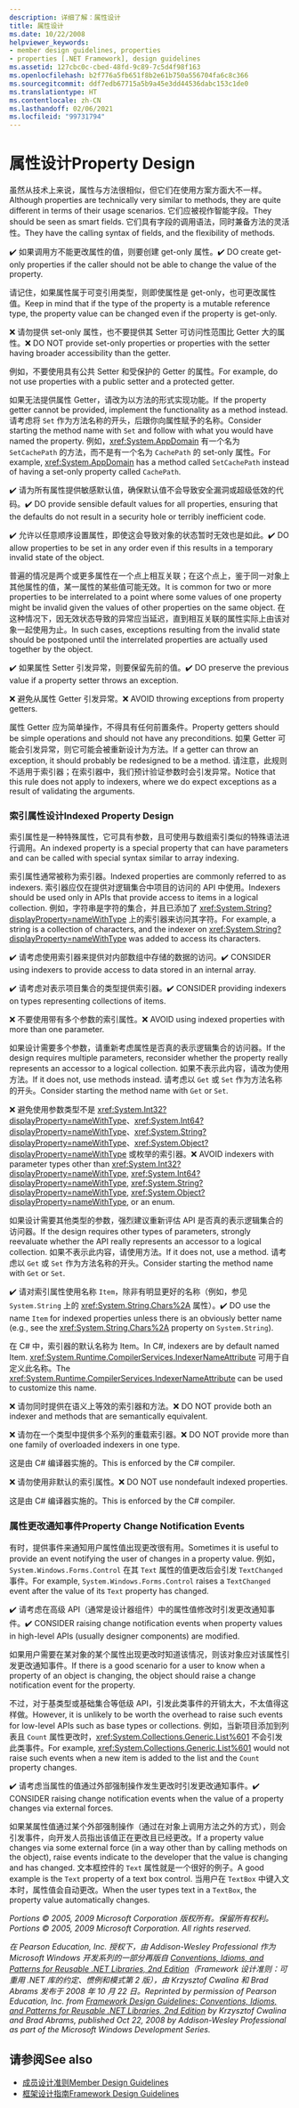 ```yaml
---
description: 详细了解：属性设计
title: 属性设计
ms.date: 10/22/2008
helpviewer_keywords:
- member design guidelines, properties
- properties [.NET Framework], design guidelines
ms.assetid: 127cbc0c-cbed-48fd-9c89-7c5d4f98f163
ms.openlocfilehash: b2f776a5fb651f8b2e61b750a556704fa6c8c366
ms.sourcegitcommit: ddf7edb67715a5b9a45e3dd44536dabc153c1de0
ms.translationtype: HT
ms.contentlocale: zh-CN
ms.lasthandoff: 02/06/2021
ms.locfileid: "99731794"
---
```

# <a name="property-design"></a><span data-ttu-id="c13db-103">属性设计</span><span class="sxs-lookup"><span data-stu-id="c13db-103">Property Design</span></span>

<span data-ttu-id="c13db-104">虽然从技术上来说，属性与方法很相似，但它们在使用方案方面大不一样。</span><span class="sxs-lookup"><span data-stu-id="c13db-104">Although properties are technically very similar to methods, they are quite different in terms of their usage scenarios.</span></span> <span data-ttu-id="c13db-105">它们应被视作智能字段。</span><span class="sxs-lookup"><span data-stu-id="c13db-105">They should be seen as smart fields.</span></span> <span data-ttu-id="c13db-106">它们具有字段的调用语法，同时兼备方法的灵活性。</span><span class="sxs-lookup"><span data-stu-id="c13db-106">They have the calling syntax of fields, and the flexibility of methods.</span></span>

 <span data-ttu-id="c13db-107">✔️ 如果调用方不能更改属性的值，则要创建 get-only 属性。</span><span class="sxs-lookup"><span data-stu-id="c13db-107">✔️ DO create get-only properties if the caller should not be able to change the value of the property.</span></span>

 <span data-ttu-id="c13db-108">请记住，如果属性属于可变引用类型，则即使属性是 get-only，也可更改属性值。</span><span class="sxs-lookup"><span data-stu-id="c13db-108">Keep in mind that if the type of the property is a mutable reference type, the property value can be changed even if the property is get-only.</span></span>

 <span data-ttu-id="c13db-109">❌ 请勿提供 set-only 属性，也不要提供其 Setter 可访问性范围比 Getter 大的属性。</span><span class="sxs-lookup"><span data-stu-id="c13db-109">❌ DO NOT provide set-only properties or properties with the setter having broader accessibility than the getter.</span></span>

 <span data-ttu-id="c13db-110">例如，不要使用具有公共 Setter 和受保护的 Getter 的属性。</span><span class="sxs-lookup"><span data-stu-id="c13db-110">For example, do not use properties with a public setter and a protected getter.</span></span>

 <span data-ttu-id="c13db-111">如果无法提供属性 Getter，请改为以方法的形式实现功能。</span><span class="sxs-lookup"><span data-stu-id="c13db-111">If the property getter cannot be provided, implement the functionality as a method instead.</span></span> <span data-ttu-id="c13db-112">请考虑将 `Set` 作为方法名称的开头，后跟你向属性赋予的名称。</span><span class="sxs-lookup"><span data-stu-id="c13db-112">Consider starting the method name with `Set` and follow with what you would have named the property.</span></span> <span data-ttu-id="c13db-113">例如，<xref:System.AppDomain> 有一个名为 `SetCachePath` 的方法，而不是有一个名为 `CachePath` 的 set-only 属性。</span><span class="sxs-lookup"><span data-stu-id="c13db-113">For example, <xref:System.AppDomain> has a method called `SetCachePath` instead of having a set-only property called `CachePath`.</span></span>

 <span data-ttu-id="c13db-114">✔️ 请为所有属性提供敏感默认值，确保默认值不会导致安全漏洞或超级低效的代码。</span><span class="sxs-lookup"><span data-stu-id="c13db-114">✔️ DO provide sensible default values for all properties, ensuring that the defaults do not result in a security hole or terribly inefficient code.</span></span>

 <span data-ttu-id="c13db-115">✔️ 允许以任意顺序设置属性，即使这会导致对象的状态暂时无效也是如此。</span><span class="sxs-lookup"><span data-stu-id="c13db-115">✔️ DO allow properties to be set in any order even if this results in a temporary invalid state of the object.</span></span>

 <span data-ttu-id="c13db-116">普遍的情况是两个或更多属性在一个点上相互关联；在这个点上，鉴于同一对象上其他属性的值，某一属性的某些值可能无效。</span><span class="sxs-lookup"><span data-stu-id="c13db-116">It is common for two or more properties to be interrelated to a point where some values of one property might be invalid given the values of other properties on the same object.</span></span> <span data-ttu-id="c13db-117">在这种情况下，因无效状态导致的异常应当延迟，直到相互关联的属性实际上由该对象一起使用为止。</span><span class="sxs-lookup"><span data-stu-id="c13db-117">In such cases, exceptions resulting from the invalid state should be postponed until the interrelated properties are actually used together by the object.</span></span>

 <span data-ttu-id="c13db-118">✔️ 如果属性 Setter 引发异常，则要保留先前的值。</span><span class="sxs-lookup"><span data-stu-id="c13db-118">✔️ DO preserve the previous value if a property setter throws an exception.</span></span>

 <span data-ttu-id="c13db-119">❌ 避免从属性 Getter 引发异常。</span><span class="sxs-lookup"><span data-stu-id="c13db-119">❌ AVOID throwing exceptions from property getters.</span></span>

 <span data-ttu-id="c13db-120">属性 Getter 应为简单操作，不得具有任何前置条件。</span><span class="sxs-lookup"><span data-stu-id="c13db-120">Property getters should be simple operations and should not have any preconditions.</span></span> <span data-ttu-id="c13db-121">如果 Getter 可能会引发异常，则它可能会被重新设计为方法。</span><span class="sxs-lookup"><span data-stu-id="c13db-121">If a getter can throw an exception, it should probably be redesigned to be a method.</span></span> <span data-ttu-id="c13db-122">请注意，此规则不适用于索引器；在索引器中，我们预计验证参数时会引发异常。</span><span class="sxs-lookup"><span data-stu-id="c13db-122">Notice that this rule does not apply to indexers, where we do expect exceptions as a result of validating the arguments.</span></span>

### <a name="indexed-property-design"></a><span data-ttu-id="c13db-123">索引属性设计</span><span class="sxs-lookup"><span data-stu-id="c13db-123">Indexed Property Design</span></span>

 <span data-ttu-id="c13db-124">索引属性是一种特殊属性，它可具有参数，且可使用与数组索引类似的特殊语法进行调用。</span><span class="sxs-lookup"><span data-stu-id="c13db-124">An indexed property is a special property that can have parameters and can be called with special syntax similar to array indexing.</span></span>

 <span data-ttu-id="c13db-125">索引属性通常被称为索引器。</span><span class="sxs-lookup"><span data-stu-id="c13db-125">Indexed properties are commonly referred to as indexers.</span></span> <span data-ttu-id="c13db-126">索引器应仅在提供对逻辑集合中项目的访问的 API 中使用。</span><span class="sxs-lookup"><span data-stu-id="c13db-126">Indexers should be used only in APIs that provide access to items in a logical collection.</span></span> <span data-ttu-id="c13db-127">例如，字符串是字符的集合，并且已添加了 <xref:System.String?displayProperty=nameWithType> 上的索引器来访问其字符。</span><span class="sxs-lookup"><span data-stu-id="c13db-127">For example, a string is a collection of characters, and the indexer on <xref:System.String?displayProperty=nameWithType> was added to access its characters.</span></span>

 <span data-ttu-id="c13db-128">✔️ 请考虑使用索引器来提供对内部数组中存储的数据的访问。</span><span class="sxs-lookup"><span data-stu-id="c13db-128">✔️ CONSIDER using indexers to provide access to data stored in an internal array.</span></span>

 <span data-ttu-id="c13db-129">✔️ 请考虑对表示项目集合的类型提供索引器。</span><span class="sxs-lookup"><span data-stu-id="c13db-129">✔️ CONSIDER providing indexers on types representing collections of items.</span></span>

 <span data-ttu-id="c13db-130">❌ 不要使用带有多个参数的索引属性。</span><span class="sxs-lookup"><span data-stu-id="c13db-130">❌ AVOID using indexed properties with more than one parameter.</span></span>

 <span data-ttu-id="c13db-131">如果设计需要多个参数，请重新考虑属性是否真的表示逻辑集合的访问器。</span><span class="sxs-lookup"><span data-stu-id="c13db-131">If the design requires multiple parameters, reconsider whether the property really represents an accessor to a logical collection.</span></span> <span data-ttu-id="c13db-132">如果不表示此内容，请改为使用方法。</span><span class="sxs-lookup"><span data-stu-id="c13db-132">If it does not, use methods instead.</span></span> <span data-ttu-id="c13db-133">请考虑以 `Get` 或 `Set` 作为方法名称的开头。</span><span class="sxs-lookup"><span data-stu-id="c13db-133">Consider starting the method name with `Get` or `Set`.</span></span>

 <span data-ttu-id="c13db-134">❌ 避免使用参数类型不是 <xref:System.Int32?displayProperty=nameWithType>、<xref:System.Int64?displayProperty=nameWithType>、<xref:System.String?displayProperty=nameWithType>、<xref:System.Object?displayProperty=nameWithType> 或枚举的索引器。</span><span class="sxs-lookup"><span data-stu-id="c13db-134">❌ AVOID indexers with parameter types other than <xref:System.Int32?displayProperty=nameWithType>, <xref:System.Int64?displayProperty=nameWithType>, <xref:System.String?displayProperty=nameWithType>, <xref:System.Object?displayProperty=nameWithType>, or an enum.</span></span>

 <span data-ttu-id="c13db-135">如果设计需要其他类型的参数，强烈建议重新评估 API 是否真的表示逻辑集合的访问器。</span><span class="sxs-lookup"><span data-stu-id="c13db-135">If the design requires other types of parameters, strongly reevaluate whether the API really represents an accessor to a logical collection.</span></span> <span data-ttu-id="c13db-136">如果不表示此内容，请使用方法。</span><span class="sxs-lookup"><span data-stu-id="c13db-136">If it does not, use a method.</span></span> <span data-ttu-id="c13db-137">请考虑以 `Get` 或 `Set` 作为方法名称的开头。</span><span class="sxs-lookup"><span data-stu-id="c13db-137">Consider starting the method name with `Get` or `Set`.</span></span>

 <span data-ttu-id="c13db-138">✔️ 请对索引属性使用名称 `Item`，除非有明显更好的名称（例如，参见 `System.String` 上的 <xref:System.String.Chars%2A> 属性）。</span><span class="sxs-lookup"><span data-stu-id="c13db-138">✔️ DO use the name `Item` for indexed properties unless there is an obviously better name (e.g., see the <xref:System.String.Chars%2A> property on `System.String`).</span></span>

 <span data-ttu-id="c13db-139">在 C# 中，索引器的默认名称为 Item。</span><span class="sxs-lookup"><span data-stu-id="c13db-139">In C#, indexers are by default named Item.</span></span> <span data-ttu-id="c13db-140"><xref:System.Runtime.CompilerServices.IndexerNameAttribute> 可用于自定义此名称。</span><span class="sxs-lookup"><span data-stu-id="c13db-140">The <xref:System.Runtime.CompilerServices.IndexerNameAttribute> can be used to customize this name.</span></span>

 <span data-ttu-id="c13db-141">❌ 请勿同时提供在语义上等效的索引器和方法。</span><span class="sxs-lookup"><span data-stu-id="c13db-141">❌ DO NOT provide both an indexer and methods that are semantically equivalent.</span></span>

 <span data-ttu-id="c13db-142">❌ 请勿在一个类型中提供多个系列的重载索引器。</span><span class="sxs-lookup"><span data-stu-id="c13db-142">❌ DO NOT provide more than one family of overloaded indexers in one type.</span></span>

 <span data-ttu-id="c13db-143">这是由 C# 编译器实施的。</span><span class="sxs-lookup"><span data-stu-id="c13db-143">This is enforced by the C# compiler.</span></span>

 <span data-ttu-id="c13db-144">❌ 请勿使用非默认的索引属性。</span><span class="sxs-lookup"><span data-stu-id="c13db-144">❌ DO NOT use nondefault indexed properties.</span></span>

 <span data-ttu-id="c13db-145">这是由 C# 编译器实施的。</span><span class="sxs-lookup"><span data-stu-id="c13db-145">This is enforced by the C# compiler.</span></span>

### <a name="property-change-notification-events"></a><span data-ttu-id="c13db-146">属性更改通知事件</span><span class="sxs-lookup"><span data-stu-id="c13db-146">Property Change Notification Events</span></span>

 <span data-ttu-id="c13db-147">有时，提供事件来通知用户属性值出现更改很有用。</span><span class="sxs-lookup"><span data-stu-id="c13db-147">Sometimes it is useful to provide an event notifying the user of changes in a property value.</span></span> <span data-ttu-id="c13db-148">例如，`System.Windows.Forms.Control` 在其 `Text` 属性的值更改后会引发 `TextChanged` 事件。</span><span class="sxs-lookup"><span data-stu-id="c13db-148">For example, `System.Windows.Forms.Control` raises a `TextChanged` event after the value of its `Text` property has changed.</span></span>

 <span data-ttu-id="c13db-149">✔️ 请考虑在高级 API（通常是设计器组件）中的属性值修改时引发更改通知事件。</span><span class="sxs-lookup"><span data-stu-id="c13db-149">✔️ CONSIDER raising change notification events when property values in high-level APIs (usually designer components) are modified.</span></span>

 <span data-ttu-id="c13db-150">如果用户需要在某对象的某个属性出现更改时知道该情况，则该对象应对该属性引发更改通知事件。</span><span class="sxs-lookup"><span data-stu-id="c13db-150">If there is a good scenario for a user to know when a property of an object is changing, the object should raise a change notification event for the property.</span></span>

 <span data-ttu-id="c13db-151">不过，对于基类型或基础集合等低级 API，引发此类事件的开销太大，不太值得这样做。</span><span class="sxs-lookup"><span data-stu-id="c13db-151">However, it is unlikely to be worth the overhead to raise such events for low-level APIs such as base types or collections.</span></span> <span data-ttu-id="c13db-152">例如，当新项目添加到列表且 `Count` 属性更改时，<xref:System.Collections.Generic.List%601> 不会引发此类事件。</span><span class="sxs-lookup"><span data-stu-id="c13db-152">For example, <xref:System.Collections.Generic.List%601> would not raise such events when a new item is added to the list and the `Count` property changes.</span></span>

 <span data-ttu-id="c13db-153">✔️ 请考虑当属性的值通过外部强制操作发生更改时引发更改通知事件。</span><span class="sxs-lookup"><span data-stu-id="c13db-153">✔️ CONSIDER raising change notification events when the value of a property changes via external forces.</span></span>

 <span data-ttu-id="c13db-154">如果某属性值通过某个外部强制操作（通过在对象上调用方法之外的方式），则会引发事件，向开发人员指出该值正在更改且已经更改。</span><span class="sxs-lookup"><span data-stu-id="c13db-154">If a property value changes via some external force (in a way other than by calling methods on the object), raise events indicate to the developer that the value is changing and has changed.</span></span> <span data-ttu-id="c13db-155">文本框控件的 `Text` 属性就是一个很好的例子。</span><span class="sxs-lookup"><span data-stu-id="c13db-155">A good example is the `Text` property of a text box control.</span></span> <span data-ttu-id="c13db-156">当用户在 `TextBox` 中键入文本时，属性值会自动更改。</span><span class="sxs-lookup"><span data-stu-id="c13db-156">When the user types text in a `TextBox`, the property value automatically changes.</span></span>

 <span data-ttu-id="c13db-157">*Portions © 2005, 2009 Microsoft Corporation 版权所有。保留所有权利。*</span><span class="sxs-lookup"><span data-stu-id="c13db-157">*Portions © 2005, 2009 Microsoft Corporation. All rights reserved.*</span></span>

 <span data-ttu-id="c13db-158">*在 Pearson Education, Inc. 授权下，由 Addison-Wesley Professional 作为 Microsoft Windows 开发系列的一部分再版自 [Conventions, Idioms, and Patterns for Reusable .NET Libraries, 2nd Edition](https://www.informit.com/store/framework-design-guidelines-conventions-idioms-and-9780321545619)（Framework 设计准则：可重用 .NET 库的约定、惯例和模式第 2 版），由 Krzysztof Cwalina 和 Brad Abrams 发布于 2008 年 10 月 22 日。*</span><span class="sxs-lookup"><span data-stu-id="c13db-158">*Reprinted by permission of Pearson Education, Inc. from [Framework Design Guidelines: Conventions, Idioms, and Patterns for Reusable .NET Libraries, 2nd Edition](https://www.informit.com/store/framework-design-guidelines-conventions-idioms-and-9780321545619) by Krzysztof Cwalina and Brad Abrams, published Oct 22, 2008 by Addison-Wesley Professional as part of the Microsoft Windows Development Series.*</span></span>

## <a name="see-also"></a><span data-ttu-id="c13db-159">请参阅</span><span class="sxs-lookup"><span data-stu-id="c13db-159">See also</span></span>

- [<span data-ttu-id="c13db-160">成员设计准则</span><span class="sxs-lookup"><span data-stu-id="c13db-160">Member Design Guidelines</span></span>](member.md)
- [<span data-ttu-id="c13db-161">框架设计指南</span><span class="sxs-lookup"><span data-stu-id="c13db-161">Framework Design Guidelines</span></span>](index.md)
